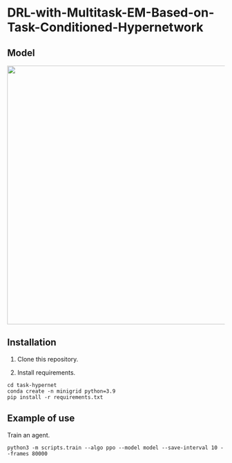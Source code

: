 # DRL-with-Multitask-EM-Based-on-Task-Conditioned-Hypernetwork

## Model

<img src="https://github.com/ygjin11/DRL-with-Multitask-EM-Based-on-Task-Conditioned-Hypernetwork/blob/main/modelarc.png" width="600px" />


## Installation

1. Clone this repository.

2. Install requirements.
```
cd task-hypernet
conda create -n minigrid python=3.9
pip install -r requirements.txt
```


## Example of use

Train an agent.
```
python3 -m scripts.train --algo ppo --model model --save-interval 10 --frames 80000
```

